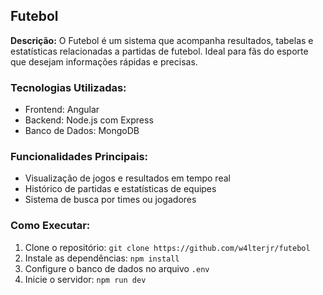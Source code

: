  <h2>Futebol</h2>
        <p><strong>Descrição:</strong> O Futebol é um sistema que acompanha resultados, tabelas e estatísticas relacionadas a partidas de futebol. Ideal para fãs do esporte que desejam informações rápidas e precisas.</p>
        <h3>Tecnologias Utilizadas:</h3>
        <ul>
            <li>Frontend: Angular</li>
            <li>Backend: Node.js com Express</li>
            <li>Banco de Dados: MongoDB</li>
        </ul>
        <h3>Funcionalidades Principais:</h3>
        <ul>
            <li>Visualização de jogos e resultados em tempo real</li>
            <li>Histórico de partidas e estatísticas de equipes</li>
            <li>Sistema de busca por times ou jogadores</li>
        </ul>
        <h3>Como Executar:</h3>
        <ol>
            <li>Clone o repositório: <code>git clone https://github.com/w4lterjr/futebol</code></li>
            <li>Instale as dependências: <code>npm install</code></li>
            <li>Configure o banco de dados no arquivo <code>.env</code></li>
            <li>Inicie o servidor: <code>npm run dev</code></li>
        </ol>
